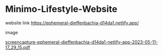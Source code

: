 # Minimo-Lifestyle-Website

website link
https://ephemeral-dieffenbachia-d14da1.netlify.app/


image

[screencapture-ephemeral-dieffenbachia-d14da1-netlify-app-2023-05-11-17_29_15.pdf](https://github.com/AfrinShahana/Minimo-Lifestyle-Website/files/11451599/screencapture-ephemeral-dieffenbachia-d14da1-netlify-app-2023-05-11-17_29_15.pdf)
